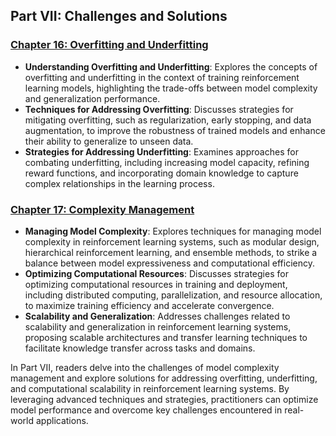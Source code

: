 ## Part VII: Challenges and Solutions

### [Chapter 16: Overfitting and Underfitting](https://github.com/Rishit-katiyar/Mastering-AWS-DeepRacer/blob/944a1a80b835ff666ebb95204c681131b78af5a8/chapter's%20/Chapter%2016:%20Overfitting%20and%20Underfitting.md)

- **Understanding Overfitting and Underfitting**: Explores the concepts of overfitting and underfitting in the context of training reinforcement learning models, highlighting the trade-offs between model complexity and generalization performance.
- **Techniques for Addressing Overfitting**: Discusses strategies for mitigating overfitting, such as regularization, early stopping, and data augmentation, to improve the robustness of trained models and enhance their ability to generalize to unseen data.
- **Strategies for Addressing Underfitting**: Examines approaches for combating underfitting, including increasing model capacity, refining reward functions, and incorporating domain knowledge to capture complex relationships in the learning process.

### [Chapter 17: Complexity Management](https://github.com/Rishit-katiyar/Mastering-AWS-DeepRacer/blob/944a1a80b835ff666ebb95204c681131b78af5a8/chapter's%20/Chapter%2017:%20Complexity%20Management.md)

- **Managing Model Complexity**: Explores techniques for managing model complexity in reinforcement learning systems, such as modular design, hierarchical reinforcement learning, and ensemble methods, to strike a balance between model expressiveness and computational efficiency.
- **Optimizing Computational Resources**: Discusses strategies for optimizing computational resources in training and deployment, including distributed computing, parallelization, and resource allocation, to maximize training efficiency and accelerate convergence.
- **Scalability and Generalization**: Addresses challenges related to scalability and generalization in reinforcement learning systems, proposing scalable architectures and transfer learning techniques to facilitate knowledge transfer across tasks and domains.

In Part VII, readers delve into the challenges of model complexity management and explore solutions for addressing overfitting, underfitting, and computational scalability in reinforcement learning systems. By leveraging advanced techniques and strategies, practitioners can optimize model performance and overcome key challenges encountered in real-world applications.
